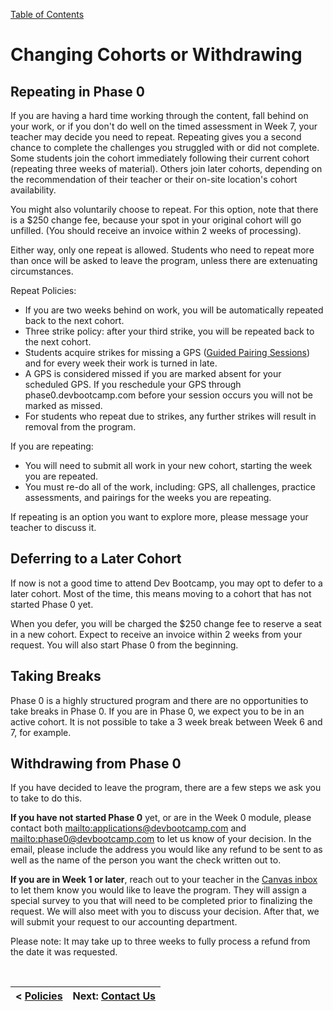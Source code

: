 [Table of Contents](README.md)

# Changing Cohorts or Withdrawing

## Repeating in Phase 0

If you are having a hard time working through the content, fall behind on your work, or if you don't do well on the timed assessment in Week 7, your teacher may decide you need to repeat. Repeating gives you a second chance to complete the challenges you struggled with or did not complete. Some students join the cohort immediately following their current cohort (repeating three weeks of material). Others join later cohorts, depending on the recommendation of their teacher or their on-site location's cohort availability.

You might also voluntarily choose to repeat. For this option, note that there is a $250 change fee, because your spot in your original cohort will go unfilled. (You should receive an invoice within 2 weeks of processing).

Either way, only one repeat is allowed. Students who need to repeat more than once will be asked to leave the program, unless there are extenuating circumstances.

Repeat Policies:

* If you are two weeks behind on work, you will be automatically repeated back to the next cohort.
* Three strike policy: after your third strike, you will be repeated back to the next cohort.
* Students acquire strikes for missing a GPS ([Guided Pairing Sessions](guided-pairing-sessions.md)) and for every week their work is turned in late.
* A GPS is considered missed if you are marked absent for your scheduled GPS. If you reschedule your GPS through phase0.devbootcamp.com before your session occurs you will not be marked as missed.
* For students who repeat due to strikes, any further strikes will result in removal from the program.

If you are repeating:

* You will need to submit all work in your new cohort, starting the week you are repeated.
* You must re-do all of the work, including: GPS, all challenges, practice assessments, and pairings for the weeks you are repeating.

If repeating is an option you want to explore more, please message your teacher to discuss it.

## Deferring to a Later Cohort

If now is not a good time to attend Dev Bootcamp, you may opt to defer to a later cohort. Most of the time, this means moving to a cohort that has not started Phase 0 yet.

When you defer, you will be charged the $250 change fee to reserve a seat in a new cohort. Expect to receive an invoice within 2 weeks from your request. You will also start Phase 0 from the beginning.

## Taking Breaks

Phase 0 is a highly structured program and there are no opportunities to take breaks in Phase 0. If you are in Phase 0, we expect you to be in an active cohort. It is not possible to take a 3 week break between Week 6 and 7, for example.

## Withdrawing from Phase 0

If you have decided to leave the program, there are a few steps we ask you to take to do this.

**If you have not started Phase 0** yet, or are in the Week 0 module, please contact both <mailto:applications@devbootcamp.com> and <mailto:phase0@devbootcamp.com> to let us know of your decision. In the email, please include the address you would like any refund to be sent to as well as the name of the person you want the check written out to.

**If you are in Week 1 or later**, reach out to your teacher in the [Canvas inbox](https://devbootcamp.instructure.com) to let them know you would like to leave the program. They will assign a special survey to you that will need to be completed prior to finalizing the request. We will also meet with you to discuss your decision. After that, we will submit your request to our accounting department.

Please note: It may take up to three weeks to fully process a refund from the date it was requested.

<br>

|< [Policies](policies.md)|Next: [Contact Us](contact-and-support-list.md)|
|---|---|